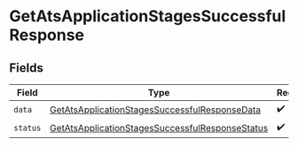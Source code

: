 # GetAtsApplicationStagesSuccessfulResponse


## Fields

| Field                                                                                                                     | Type                                                                                                                      | Required                                                                                                                  | Description                                                                                                               |
| ------------------------------------------------------------------------------------------------------------------------- | ------------------------------------------------------------------------------------------------------------------------- | ------------------------------------------------------------------------------------------------------------------------- | ------------------------------------------------------------------------------------------------------------------------- |
| `data`                                                                                                                    | [GetAtsApplicationStagesSuccessfulResponseData](../../models/shared/getatsapplicationstagessuccessfulresponsedata.md)     | :heavy_check_mark:                                                                                                        | N/A                                                                                                                       |
| `status`                                                                                                                  | [GetAtsApplicationStagesSuccessfulResponseStatus](../../models/shared/getatsapplicationstagessuccessfulresponsestatus.md) | :heavy_check_mark:                                                                                                        | N/A                                                                                                                       |